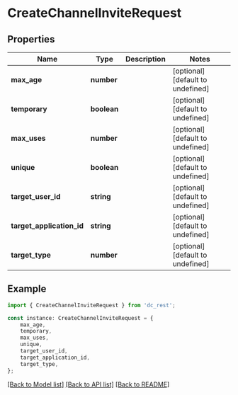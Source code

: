 # CreateChannelInviteRequest


## Properties

Name | Type | Description | Notes
------------ | ------------- | ------------- | -------------
**max_age** | **number** |  | [optional] [default to undefined]
**temporary** | **boolean** |  | [optional] [default to undefined]
**max_uses** | **number** |  | [optional] [default to undefined]
**unique** | **boolean** |  | [optional] [default to undefined]
**target_user_id** | **string** |  | [optional] [default to undefined]
**target_application_id** | **string** |  | [optional] [default to undefined]
**target_type** | **number** |  | [optional] [default to undefined]

## Example

```typescript
import { CreateChannelInviteRequest } from 'dc_rest';

const instance: CreateChannelInviteRequest = {
    max_age,
    temporary,
    max_uses,
    unique,
    target_user_id,
    target_application_id,
    target_type,
};
```

[[Back to Model list]](../README.md#documentation-for-models) [[Back to API list]](../README.md#documentation-for-api-endpoints) [[Back to README]](../README.md)
